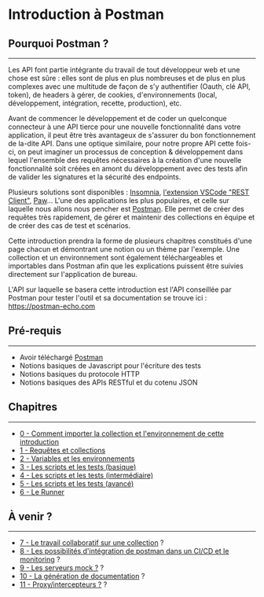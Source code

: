 # Introduction à Postman

## Pourquoi Postman ?

---

Les API font partie intégrante du travail de tout développeur web et une chose est sûre : elles sont de plus en plus nombreuses et de plus en plus complexes avec une multitude de façon de s'y authentifier (Oauth, clé API, token), de headers à gérer, de cookies, d'environnements (local, développement, intégration, recette, production), etc.

Avant de commencer le développement et de coder un quelconque connecteur à une API tierce pour une nouvelle fonctionnalité dans votre application, il peut être très avantageux de s'assurer du bon fonctionnement de la-dite API.
Dans une optique similaire, pour notre propre API cette fois-ci, on peut imaginer un processus de conception & développement dans lequel l'ensemble des requêtes nécessaires à la création d'une nouvelle fonctionnalité soit créées en amont du développement avec des tests afin de valider les signatures et la sécurité des endpoints.

Plusieurs solutions sont disponibles : [Insomnia](https://insomnia.rest/), [l'extension VSCode "REST Client"](https://marketplace.visualstudio.com/items?itemName=humao.rest-client), [Paw](https://paw.cloud/)...
L'une des applications les plus populaires, et celle sur laquelle nous allons nous pencher est [Postman](https://www.postman.com/downloads/).
Elle permet de créer des requêtes très rapidement, de gérer et maintenir des collections en équipe et de créer des cas de test et scénarios.

Cette introduction prendra la forme de plusieurs chapitres constitués d'une page chacun et démontrant une notion ou un thème par l'exemple. Une collection et un environnement sont également téléchargeables et importables dans Postman afin que les explications puissent être suivies directement sur l'application de bureau.

L'API sur laquelle se basera cette introduction est l'API conseillée par Postman pour tester l'outil et sa documentation se trouve ici : https://postman-echo.com

## Pré-requis

---

- Avoir téléchargé [Postman](https://www.postman.com/downloads/)
- Notions basiques de Javascript pour l'écriture des tests
- Notions basiques du protocole HTTP
- Notions basiques des APIs RESTful et du cotenu JSON

## Chapitres

---

- [0 - Comment importer la collection et l'environnement de cette introduction](/chapitres/00-importer_collection_et_environnement.md)
- [1 - Requêtes et collections](/chapitres/01-requetes_et_collection.md)
- [2 - Variables et les environnements](/chapitres/02-variables_et_environnement.md)
- [3 - Les scripts et les tests (basique)](chapitres/03-basics-scripts_et_tests.md)
- [4 - Les scripts et les tests (intermédiaire)](chapitres/04-validation_json_schema.md)
- [5 - Les scripts et les tests (avancé)](chapitres/05-advanced-scripts_et_tests.md)
- [6 - Le Runner](chapitres/06-runner.md)

## À venir ?

---

- [7 - Le travail collaboratif sur une collection]() ?
- [8 - Les possibilités d'intégration de postman dans un CI/CD et le monitoring]() ?
- [9 - Les serveurs mock ?]() ?
- [10 - La génération de documentation]() ?
- [11 - Proxy/intercepteurs ?]() ?
